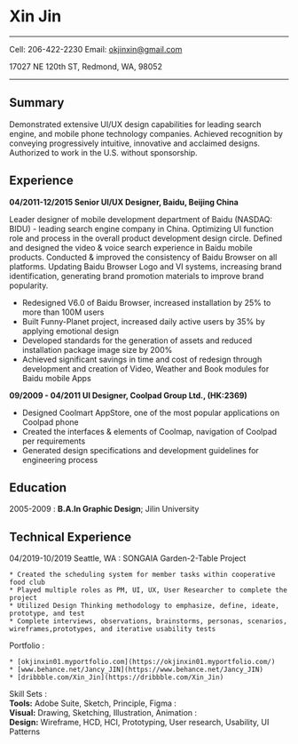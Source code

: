 Xin Jin
============

-------------------     ----------------------------
Cell: 206-422-2230       Email: okjinxin@gmail.com

17027 NE 120th ST, Redmond, WA, 98052                           
-------------------     ----------------------------

Summary
---------
Demonstrated extensive UI/UX design capabilities for leading search engine, and mobile phone technology companies. Achieved recognition by conveying progressively intuitive, innovative and acclaimed designs. Authorized to work in the U.S. without sponsorship.

Experience
----------

**04/2011-12/2015 Senior UI/UX Designer, Baidu, Beijing China**

Leader designer of mobile development department of Baidu (NASDAQ: BIDU) - leading search engine company in China. Optimizing UI function role and process in the overall product development design circle. Defined and designed the video & voice search experience in Baidu mobile products. Conducted & improved the consistency of Baidu Browser on all platforms. Updating Baidu Browser Logo and VI systems, increasing brand identification, generating brand promotion materials to improve brand popularity.
* Redesigned V6.0 of Baidu Browser, increased installation by 25% to more than 100M users
* Built Funny-Planet project, increased daily active users by 35% by applying emotional design
* Developed standards for the generation of assets and reduced installation package image size by 200%
* Achieved significant savings in time and cost of redesign through development and creation of Video, Weather and Book modules for Baidu mobile Apps

**09/2009 - 04/2011 UI Designer, Coolpad Group Ltd., (HK:2369)**

* Designed Coolmart AppStore, one of the most popular applications on Coolpad phone
* Created the interfaces & elements of Coolmap, navigation of Coolpad per requirements
* Generated design specifications and development guidelines for engineering process

Education
---------

2005-2009
:   **B.A.In Graphic Design**; Jilin University

Technical Experience
--------------------

04/2019-10/2019 Seattle, WA
:   SONGAIA Garden-2-Table Project

    * Created the scheduling system for member tasks within cooperative food club
    * Played multiple roles as PM, UI, UX, User Researcher to complete the project
    * Utilized Design Thinking methodology to emphasize, define, ideate, prototype, and test
    * Complete interviews, observations, brainstorms, personas, scenarios, wireframes,prototypes, and iterative usability tests


Portfolio
: 

    * [okjinxin01.myportfolio.com](https://okjinxin01.myportfolio.com/)
    * [www.behance.net/Jancy_JIN](https://www.behance.net/Jancy_JIN)
    * [dribbble.com/Xin_Jin](https://dribbble.com/Xin_Jin)

Skill Sets
:   
    **Tools:** Adobe Suite, Sketch, Principle, Figma
:   
    **Visual:** Drawing, Sketching, Illustration, Animation
:   
    **Design:** Wireframe, HCD, HCI, Prototyping, User research, Usability, UI Patterns
